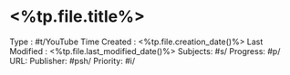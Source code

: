 # <%tp.file.title%>
Type : #t/YouTube
Time Created : <%tp.file.creation_date()%>
Last Modified : <%tp.file.last_modified_date()%>
Subjects: #s/
Progress: #p/
URL:
Publisher: #psh/
Priority: #i/
